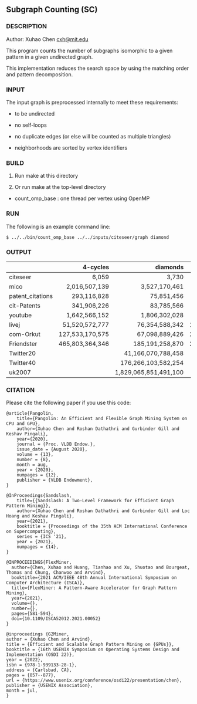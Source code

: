 ## Subgraph Counting (SC)

### DESCRIPTION 

Author: Xuhao Chen <cxh@mit.edu>

This program counts the number of subgraphs isomorphic to a given pattern in a 
given undirected graph.

This implementation reduces the search space by using the matching order and pattern decomposition.

### INPUT

The input graph is preprocessed internally to meet these requirements:

  - to be undirected

  - no self-loops

  - no duplicate edges (or else will be counted as multiple triangles)

  - neighborhoods are sorted by vertex identifiers

### BUILD

1. Run make at this directory

2. Or run make at the top-level directory

  - count_omp_base : one thread per vertex using OpenMP

### RUN

The following is an example command line:

`$ ../../bin/count_omp_base ../../inputs/citeseer/graph diamond`

### OUTPUT

|                  |     4-cycles    |        diamonds       |     hourglass    |        house       | pentagon           |
|------------------|----------------:|----------------------:|-----------------:|-------------------:|-------------------:|
| citeseer         |           6,059 |                 3,730 |     16,034       |             55,359 |             28,394 |
| mico             |   2,016,507,139 |         3,527,170,461 |  519,582,993,122 |  1,655,449,692,098 |    394,942,854,039 |
| patent_citations |     293,116,828 |            75,851,456 |   1,210,636,555  |      6,586,768,851 |      3,254,769,712 |
| cit-Patents      |     341,906,226 |            83,785,566 |   1,315,892,087  |      7,375,094,981 |      3,663,584,163 |
| youtube          |   1,642,566,152 |         1,806,302,028 |  27,174,070,930  |     71,503,929,498 |     24,702,570,492 |
| livej            |  51,520,572,777 |        76,354,588,342 |15,019,714,040,315| 53,552,979,463,652 | 13,892,452,066,046 |
| com-Orkut        | 127,533,170,575 |        67,098,889,426 |28,809,758,775,904|                    |                    |
| Friendster       | 465,803,364,346 |       185,191,258,870 |25,851,776,646,531|                    |                    |
| Twitter20        |                 |    41,166,070,788,458 |                  |                    |                    |
| Twitter40        |                 |   176,266,103,582,254 |                  |                    |                    |
| uk2007           |                 | 1,829,065,851,491,100 |                  |                    |                    |

### CITATION

Please cite the following paper if you use this code:

```
@article{Pangolin,
	title={Pangolin: An Efficient and Flexible Graph Mining System on CPU and GPU},
	author={Xuhao Chen and Roshan Dathathri and Gurbinder Gill and Keshav Pingali},
	year={2020},
	journal = {Proc. VLDB Endow.},
	issue_date = {August 2020},
	volume = {13},
	number = {8},
	month = aug,
	year = {2020},
	numpages = {12},
	publisher = {VLDB Endowment},
}
```

```
@InProceedings{Sandslash,
	title={{Sandslash: A Two-Level Framework for Efficient Graph Pattern Mining}},
	author={Xuhao Chen and Roshan Dathathri and Gurbinder Gill and Loc Hoang and Keshav Pingali},
	year={2021},
	booktitle = {Proceedings of the 35th ACM International Conference on Supercomputing},
	series = {ICS '21},
	year = {2021},
	numpages = {14},
}
```

```
@INPROCEEDINGS{FlexMiner,
  author={Chen, Xuhao and Huang, Tianhao and Xu, Shuotao and Bourgeat, Thomas and Chung, Chanwoo and Arvind},
  booktitle={2021 ACM/IEEE 48th Annual International Symposium on Computer Architecture (ISCA)}, 
  title={FlexMiner: A Pattern-Aware Accelerator for Graph Pattern Mining}, 
  year={2021},
  volume={},
  number={},
  pages={581-594},
  doi={10.1109/ISCA52012.2021.00052}
}
```

```
@inproceedings {G2Miner,
author = {Xuhao Chen and Arvind},
title = {Efficient and Scalable Graph Pattern Mining on {GPUs}},
booktitle = {16th USENIX Symposium on Operating Systems Design and Implementation (OSDI 22)},
year = {2022},
isbn = {978-1-939133-28-1},
address = {Carlsbad, CA},
pages = {857--877},
url = {https://www.usenix.org/conference/osdi22/presentation/chen},
publisher = {USENIX Association},
month = jul,
}
```
